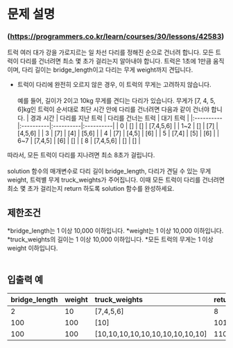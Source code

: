 # 문제 설명
### (https://programmers.co.kr/learn/courses/30/lessons/42583)
트럭 여러 대가 강을 가로지르는 일 차선 다리를 정해진 순으로 건너려 합니다. 
모든 트럭이 다리를 건너려면 최소 몇 초가 걸리는지 알아내야 합니다. 
트럭은 1초에 1만큼 움직이며, 다리 길이는 bridge_length이고 다리는 무게 weight까지 견딥니다.
* 트럭이 다리에 완전히 오르지 않은 경우, 이 트럭의 무게는 고려하지 않습니다.
<br><br>
예를 들어, 길이가 2이고 10kg 무게를 견디는 다리가 있습니다. 
무게가 [7, 4, 5, 6]kg인 트럭이 순서대로 최단 시간 안에 다리를 건너려면 다음과 같이 건너야 합니다.
| 경과 시간 | 다리를 지난 트럭 | 다리를 건너는 트럭 | 대기 트럭 |
|:----------|:----------|:----------|:----------|
| 0 | [] | [] | [7,4,5,6] |
| 1~2 | [] | [7] | [4,5,6] |
| 3 | [7] | [4] | [5,6] |
| 4 | [7] | [4,5] | [6] |
| 5 | [7,4] | [5] | [6] |
| 6~7 | [7,4,5] | [6] | [] |
[ 8 | [7,4,5,6] | [] | [] |

따라서, 모든 트럭이 다리를 지나려면 최소 8초가 걸립니다.
<br><br>
solution 함수의 매개변수로 다리 길이 bridge_length, 다리가 견딜 수 있는 무게 weight, 트럭별 무게 truck_weights가 주어집니다. 
이때 모든 트럭이 다리를 건너려면 최소 몇 초가 걸리는지 return 하도록 solution 함수를 완성하세요.

## 제한조건
*bridge_length는 1 이상 10,000 이하입니다.
*weight는 1 이상 10,000 이하입니다.
*truck_weights의 길이는 1 이상 10,000 이하입니다.
*모든 트럭의 무게는 1 이상 weight 이하입니다.
<br><br>
## 입출력 예
| bridge_length | weight | truck_weights | return |
|:----------|:----------|:----------|:----------|
| 2 | 10 | [7,4,5,6] | 8 |
|100 | 100 | [10] | 101 |
|100 | 100 | [10,10,10,10,10,10,10,10,10,10] | 110 |
